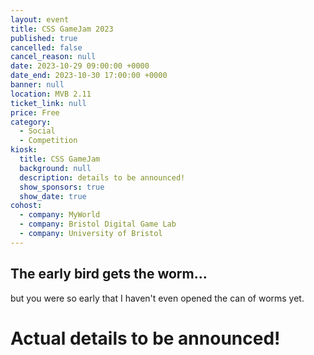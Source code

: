 ```yaml
---
layout: event
title: CSS GameJam 2023
published: true
cancelled: false
cancel_reason: null
date: 2023-10-29 09:00:00 +0000
date_end: 2023-10-30 17:00:00 +0000
banner: null
location: MVB 2.11
ticket_link: null
price: Free
category:
  - Social
  - Competition
kiosk:
  title: CSS GameJam
  background: null
  description: details to be announced!
  show_sponsors: true
  show_date: true
cohost:
  - company: MyWorld
  - company: Bristol Digital Game Lab
  - company: University of Bristol
---
```

## The early bird gets the worm...

but you were so early that I haven't even
opened the can of worms yet.

# Actual details to be announced!
